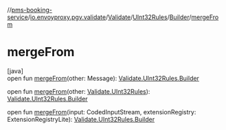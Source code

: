 //[pms-booking-service](../../../../../index.md)/[io.envoyproxy.pgv.validate](../../../index.md)/[Validate](../../index.md)/[UInt32Rules](../index.md)/[Builder](index.md)/[mergeFrom](merge-from.md)

# mergeFrom

[java]\
open fun [mergeFrom](merge-from.md)(other: Message): [Validate.UInt32Rules.Builder](index.md)

open fun [mergeFrom](merge-from.md)(other: [Validate.UInt32Rules](../index.md)): [Validate.UInt32Rules.Builder](index.md)

open fun [mergeFrom](merge-from.md)(input: CodedInputStream, extensionRegistry: ExtensionRegistryLite): [Validate.UInt32Rules.Builder](index.md)